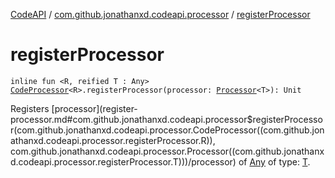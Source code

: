 [CodeAPI](../index.md) / [com.github.jonathanxd.codeapi.processor](index.md) / [registerProcessor](.)

# registerProcessor

`inline fun <R, reified T : Any> `[`CodeProcessor`](-code-processor/index.md)`<R>.registerProcessor(processor: `[`Processor`](-processor/index.md)`<T>): Unit`

Registers [processor](register-processor.md#com.github.jonathanxd.codeapi.processor$registerProcessor(com.github.jonathanxd.codeapi.processor.CodeProcessor((com.github.jonathanxd.codeapi.processor.registerProcessor.R)), com.github.jonathanxd.codeapi.processor.Processor((com.github.jonathanxd.codeapi.processor.registerProcessor.T)))/processor) of [Any](#) of type: [T](#).

